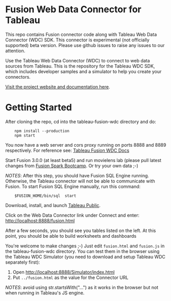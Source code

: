 # Fusion Web Data Connector for Tableau

This repo contains Fusion connector code along with Tableau Web Data Connector (WDC) SDK. This connector is experimental (not officially supported) beta version. Please use github issues to raise any issues to our attention.

Use the Tableau Web Data Connector (WDC) to connect to web data sources from Tableau. This is the repository for the Tableau WDC SDK, which includes developer samples and a simulator to help you create your connectors.

[Visit the project website and documentation here](http://tableau.github.io/webdataconnector/).

# Getting Started

After cloning the repo, cd into the tableau-fusion-wdc directory and do:

        npm install --production
        npm start

You now have a web server and cors proxy running on ports 8888 and 8889 respectively.
For reference see: [Tableau Fusion WDC Docs](http://tableau.github.io/tableau-fusion-wdc/docs/)

Start Fusion 3.0.0 (at least beta5) and run movielens lab (please pull latest changes from [Fusion Spark Bootcamp](https://github.com/lucidworks/fusion-spark-bootcamp). Or try your own data ;-)

*NOTES*: After this step, you should have Fusion SQL Engine running. Otherwise, the Tableau connector will not be able to communicate with Fusion. To start Fusion SQL Engine manually, run this command:

	    $FUSION_HOME/bin/sql  start

Download, install, and launch [Tableau Public](https://public.tableau.com/en-us/s/download).

Click on the Web Data Connector link under Connect and enter: [http://localhost:8888/fusion.html]()

After a few seconds, you should see you tables listed on the left. At this point, you should be able to build worksheets and dashboards

You're welcome to make changes ;-) Just edit `fusion.html` and `fusion.js` in the tableau-fusion-wdc directory.
You can test them in the browser using the Tableau WDC Simulator (you need to download and setup Tableau WDC separately first):

1. Open [http://localhost:8888/Simulator/index.html]()
2. Put `../fusion.html` as the value for the Connector URL

*NOTES*: avoid using str.startsWith("...") as it works in the browser but not when running in Tableau's JS engine.

